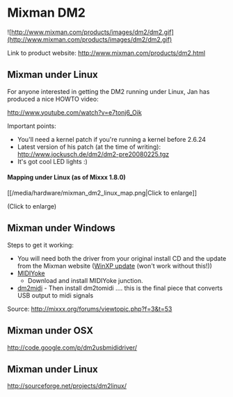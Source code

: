 # Mixman DM2

![http://www.mixman.com/products/images/dm2/dm2.gif](http://www.mixman.com/products/images/dm2/dm2.gif)

Link to product website: <http://www.mixman.com/products/dm2.html>

## Mixman under Linux

For anyone interested in getting the DM2 running under Linux, Jan has
produced a nice HOWTO video:

<http://www.youtube.com/watch?v=e7tonj6_Oik>

Important points:

  - You'll need a kernel patch if you're running a kernel before 2.6.24
  - Latest version of his patch (at the time of writing):
    <http://www.jockusch.de/dm2/dm2-pre20080225.tgz>
  - It's got cool LED lights :)

#### Mapping under Linux (as of Mixxx 1.8.0)

[[/media/hardware/mixman_dm2_linux_map.png|Click to enlarge]]

(Click to enlarge)

## Mixman under Windows

Steps to get it working:

  - You will need both the driver from your original install CD and the
    update from the Mixman website ([WinXP
    update](http://www.mixman.com/products/dm2_updates.html) (won't work
    without this\!))
  - [MIDIYoke](http://www.midiox.com/index.htm?http://www.midiox.com/myoke.htm)
    - Download and install MIDIYoke junction.
  - [dm2midi](http://www.pdoom.ch/dm2/) - Then install dm2tomidi ....
    this is the final piece that converts USB output to midi signals

Source: <http://mixxx.org/forums/viewtopic.php?f=3&t=53>

## Mixman under OSX

<http://code.google.com/p/dm2usbmididriver/>

## Mixman under Linux

<http://sourceforge.net/projects/dm2linux/>
